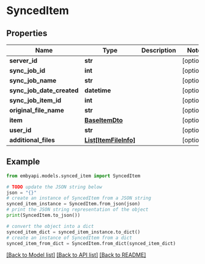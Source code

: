 # SyncedItem


## Properties

Name | Type | Description | Notes
------------ | ------------- | ------------- | -------------
**server_id** | **str** |  | [optional] 
**sync_job_id** | **int** |  | [optional] 
**sync_job_name** | **str** |  | [optional] 
**sync_job_date_created** | **datetime** |  | [optional] 
**sync_job_item_id** | **int** |  | [optional] 
**original_file_name** | **str** |  | [optional] 
**item** | [**BaseItemDto**](BaseItemDto.md) |  | [optional] 
**user_id** | **str** |  | [optional] 
**additional_files** | [**List[ItemFileInfo]**](ItemFileInfo.md) |  | [optional] 

## Example

```python
from embyapi.models.synced_item import SyncedItem

# TODO update the JSON string below
json = "{}"
# create an instance of SyncedItem from a JSON string
synced_item_instance = SyncedItem.from_json(json)
# print the JSON string representation of the object
print(SyncedItem.to_json())

# convert the object into a dict
synced_item_dict = synced_item_instance.to_dict()
# create an instance of SyncedItem from a dict
synced_item_from_dict = SyncedItem.from_dict(synced_item_dict)
```
[[Back to Model list]](../README.md#documentation-for-models) [[Back to API list]](../README.md#documentation-for-api-endpoints) [[Back to README]](../README.md)


